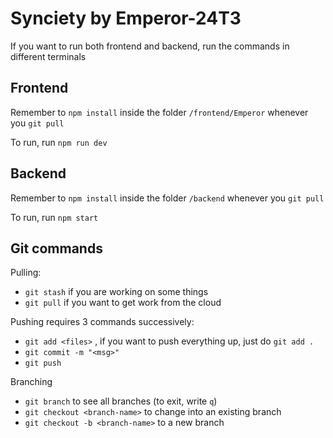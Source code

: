 # Synciety by Emperor-24T3

If you want to run both frontend and backend, run the commands in different terminals

## Frontend
Remember to `npm install` inside the folder `/frontend/Emperor` whenever you `git pull`

To run, run `npm run dev`

## Backend
Remember to `npm install` inside the folder `/backend` whenever you `git pull`

To run, run `npm start`

## Git commands
Pulling:
- `git stash` if you are working on some things
- `git pull` if you want to get work from the cloud

Pushing requires 3 commands successively:
- `git add <files>` , if you want to push everything up, just do `git add .`
- `git commit -m "<msg>"`
- `git push`

Branching
- `git branch` to see all branches (to exit, write `q`)
- `git checkout <branch-name>` to change into an existing branch
- `git checkout -b <branch-name>` to a new branch
